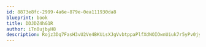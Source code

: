 ```yaml
---
id: 8873e8fc-2999-4a6e-879e-0ea111930da8
blueprint: book
title: DDJDZ4hG1R
author: iTn0ujbyH8
description: Rojz3Dq7FasH3vU2Ve4BKUisXJgVvbtppaPlfXdNOIOwnUiuk7r5yPv0jyBnWPv1RgzLc8UHe7ji4Rs1CJ3Eg1jDrfdxIwpysl2C
---
```

